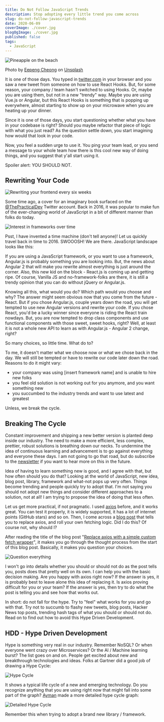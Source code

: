 ```yaml
---
title: Do Not Follow JavaScript Trends
description: Stop adopting every little trend you come across
slug: do-not-follow-javascript-trends
date: 2020-06-09
coverImage: ./cover.jpg
blogOgImage: ./cover.jpg
published: false
tags:
  - JavaScript
---
```


![Pineapple on the beach](./cover.jpg)

<div class="photo-caption">
Photo by <a href="https://unsplash.com/@eepeng?utm_source=unsplash&utm_medium=referral&utm_content=creditCopyText">Eepeng Cheong</a> on <a href="https://unsplash.com/s/photos/trends?utm_source=unsplash&utm_medium=referral&utm_content=creditCopyText">Unsplash</a>
</div>

It is one of those days. You typed in [twitter.com](https://twitter.com/) in
your browser and you saw a new tweet from someone on how to use React Hooks.
But, for some reason, your company / team hasn't switched to using Hooks.
Or, maybe you are using them, but not in a new "trendy" way. Maybe you are
using Vue.js or Angular, but this React Hooks is something that is popping up
everywhere, almost starting to show up on your microwave when you are heating
up your dinner.

Since it is one of those days, you start questioning whether what you have in
your codebase is right? Should you maybe refactor that piece of logic with what
you just read? As the question settle down, you start imagining how would that
look in your code.

Now, you feel a sudden urge to use it. You ping your team lead, or you send a
message to your whole team how there is this cool new way of doing things, and
you suggest that y'all start using it.

Spoiler alert: YOU SHOULD NOT.

## Rewriting Your Code

![Rewriting your frontend every six weeks](./rewriting-frontend.jpg)

Some time ago, a cover for an imaginary book surfaced on the [@ThePracticalDev](https://twitter.com/ThePracticalDev/status/715623065078644738/photo/1) Twitter account.
Back in 2016, it was popular to make fun of the ever-changing world of
JavaScript in a bit of different manner than folks do today.

![Interest in frameworks over time](./framework-interest.png)

Psst, I have invented a time machine (don't tell anyone)! Let us quickly travel
back in time to 2016. SWOOOSH! We are there. JavaScript landscape looks like this:

If you are using a JavaScript framework, or you want to use a framework,
Angular.js is probably something you are looking into. But, the news about
Angular 2 that will make you rewrite almost everything is just around the
corner. Also, this new kid on the block - React.js is coming up and getting ripe.
Of course, Vanilla JS and no-framework-folks are there, it is still a trendy
opinion that you can do without jQuery or Angular.js.

Knowing all this, what would you do? Which path would you choose and why? The
answer might seem obvious now that you come from the future - React. But if you
chose Angular.js, couple years down the road, you will get tempted to use new
Angular versions and rewrite your code. If you chose React, you'd be a lucky
winner since everyone is riding the React train nowdays. But, you are now
tempted to drop class components and use functional components with those
sweet, sweet hooks, right? Well, at least it is not a whole new API to learn as
with Angular.js - Angular 2 change, right?

So many choices, so little time. What do to?

To me, it doesn't matter what we choose now or what we chose back in the day.
We will still be tempted or have to rewrite our code later down the road.
Reasons to do it might vary:

- your company was using [insert framework name] and is unable to hire new folks
- you feel old solution is not working out for you anymore, and you want something new
- you succumbed to the industry trends and want to use latest and greatest

Unless, we break the cycle.

## Breaking The Cycle

Constant improvement and shipping a new better version is planted deep inside
our industry. The need to make a more efficient, less complex, prettier, robust
solutions is breathing down our necks. To undermine the idea of continuous
learning and advancement is to go against everything and everyone these days.
I am not going to go that road, but do subscribe to the [newsletter](/newsletter)
if you want to hear more on this in the future.

Idea of having to learn something new is good, and I agree with that, but how
often should you do that? Looking at the world of JavaScript, new idea, blog
post, library, framework and what-not pops up very often. Things become
trending and people quickly try to adopt that. I'm not saying you should not
adopt new things and consider different approaches to a solution, not at all! I
am trying to propose the idea of doing that less often.

Let us get more practical, if not pragmatic. I used
[axios](https://github.com/axios/axios) before, and it works great. You can
test it properly, it is widely supported, it has a lot of internet points
(GitHub stars) and so on. Then, I come across a
[blog post](https://kentcdodds.com/blog/replace-axios-with-a-simple-custom-fetch-wrapper)
that tells you to replace axios, and roll your own fetching logic. Did I do
this? Of course not, why should I?

After reading the title of the blog post
"[Replace axios with a simple custom fetch wrapper](https://kentcdodds.com/blog/replace-axios-with-a-simple-custom-fetch-wrapper)", it makes you go through the thought process from the start of this blog post.
Basically, it makes you question your choices.

![Question everything](./question-everything.jpg)

I won't go into details whether you should or should not do as the post tells
you, posts does that pretty well on its own. I can help you with the basic
decision making. Are you happy with axios right now? If the answer is yes, it
is probably best to leave alone this idea of replacing it. Is axios proving
difficult for you or your team? If the answer is yes, then try to do what the
post is telling you and see how that works out.

In short: do not fall for the hype. Try to "feel" what works for you and go
with that. Try not to succumb to flashy new tweets, blog posts, Hacker News
top posts, trending hash tags of what you should or should not do. Read on to find
out how to avoid this Hype Driven Development.

## HDD - Hype Driven Development

Hype is something very real in our industry. Remember NoSQL? Or when everyone
went crazy over Microservices? Or the AI / Machine learning burst? The list
goes on and on. People get excited about new and breakthrough technologies and
ideas. Folks at Gartner did a good job of drawing a Hype Cycle:

![Hype Cycle](./hype-cycle.jpg)

It shows a typical life cycle of a new and emerging technology. Do you recognize
anything that you are using right now that might fall into some part of the
graph? [Ayman](https://medium.com/@aymanarif/the-hype-cycle-bdbb1adec14)
made a more detailed hype cycle graph:

![Detailed Hype Cycle](./detailed-hype-cycle.png)

Remember this when trying to adopt a brand new library / framework.
